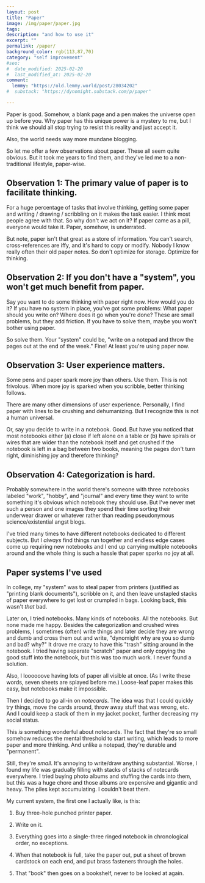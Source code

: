 ```yaml
---
layout: post
title: "Paper"
image: /img/paper/paper.jpg
tags: 
description: "and how to use it"
excerpt: ""
permalink: /paper/
background_color: rgb(113,87,70)
category: "self improvement"
#seo:
#  date_modified: 2025-02-20
#  last_modified_at: 2025-02-20
comment:
  lemmy: "https://old.lemmy.world/post/28034202"
#  substack: "https://dynomight.substack.com/p/paper"

---
```


Paper is good. Somehow, a blank page and a pen makes the universe open up before you. Why paper has this unique power is a mystery to me, but I think we should all stop trying to resist this reality and just accept it.

Also, the world needs way more mundane blogging.

So let me offer a few observations about paper. These all seem quite obvious. But it took me years to find them, and they've led me to a non-traditional lifestyle, paper-wise.

## Observation 1: The primary value of paper is to facilitate thinking.

For a huge percentage of tasks that involve thinking, getting some paper and writing / drawing / scribbling on it makes the task easier. I think most people agree with that. So why don't we act on it? If paper came as a pill, everyone would take it. Paper, somehow, is underrated.

But note, paper isn't that great as a store of information. You can't search, cross-references are iffy, and it's hard to copy or modify. Nobody I know really often their old paper notes. So don't optimize for storage. Optimize for thinking.

## Observation 2: If you don't have a "system", you won't get much benefit from paper.

Say you want to do some thinking with paper right now. How would you do it? If you have no system in place, you've got some problems: What paper should you write on? Where does it go when you're done? These are small problems, but they add friction. If you have to solve them, maybe you won't bother using paper.

So solve them. Your "system" could be, "write on a notepad and throw the pages out at the end of the week." Fine! At least you're using paper now.

## Observation 3: User experience matters.

Some pens and paper spark more joy than others. Use them. This is not frivolous. When more joy is sparked when you scribble, better thinking follows.

There are many other dimensions of user experience. Personally, I find paper with lines to be crushing and dehumanizing. But I recognize this is not a human universal.

Or, say you decide to write in a notebook. Good. But have you noticed that most notebooks either (a) close if left alone on a table or (b) have spirals or wires that are wider than the notebook itself and get crushed if the notebook is left in a bag between two books, meaning the pages don't turn right, diminishing joy and therefore thinking?

## Observation 4: Categorization is hard.

Probably somewhere in the world there's someone with three notebooks labeled "work", "hobby", and "journal" and every time they want to write something it's obvious which notebook they should use. But I've never met such a person and one images they spend their time sorting their underwear drawer or whatever rather than reading pseudonymous science/existential angst blogs.

I've tried many times to have different notebooks dedicated to different subjects. But I *always* find things run together and endless edge cases come up requiring new notebooks and I end up carrying multiple notebooks around and the whole thing is such a hassle that paper sparks no joy at all.

## Paper systems I've used

In college, my "system" was to steal paper from printers (justified as "printing blank documents"), scribble on it, and then leave unstapled stacks of paper everywhere to get lost or crumpled in bags. Looking back, this wasn't *that* bad.

Later on, I tried notebooks. Many kinds of notebooks. All the notebooks. But none made me happy. Besides the categorization and crushed wires problems, I sometimes (often) write things and later decide they are wrong and dumb and cross them out and write, "dynomight why are you so dumb and bad? why?" It drove me crazy to have this "trash" sitting around in the notebook. I tried having separate "scratch" paper and only copying the good stuff into the notebook, but this was too much work. I never found a solution.

Also, I loooooove having lots of paper all visible at once. (As I write these words, seven sheets are splayed before me.) Loose-leaf paper makes this easy, but notebooks make it impossible.

Then I decided to go all-in on *notecards*. The idea was that I could quickly try things, move the cards around, throw away stuff that was wrong, etc. And I could keep a stack of them in my jacket pocket, further decreasing my social status.

This *is* something wonderful about notecards. The fact that they're so small somehow reduces the mental threshold to start writing, which leads to more paper and more thinking. And unlike a notepad, they're durable and "permanent".

Still, they're *small*. It's annoying to write/draw anything substantial. Worse, I found my life was gradually filling with stacks of stacks of notecards everywhere. I tried buying photo albums and stuffing the cards into them, but this was a huge chore and those albums are expensive and gigantic and heavy. The piles kept accumulating. I couldn't beat them.

My current system, the first one I actually like, is this:

1. Buy three-hole punched printer paper.

2. Write on it.

3. Everything goes into a single-three ringed notebook in chronological order, no exceptions.

4. When that notebook is full, take the paper out, put a sheet of brown cardstock on each end, and put brass fasteners through the holes.

5. That "book" then goes on a bookshelf, never to be looked at again.